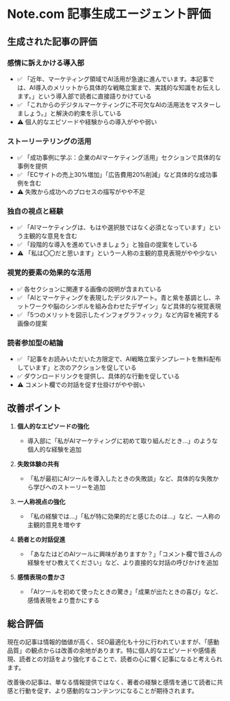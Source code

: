 # Note.com 記事生成エージェント評価

## 生成された記事の評価

### 感情に訴えかける導入部
- ✅ 「近年、マーケティング領域でAI活用が急速に進んでいます。本記事では、AI導入のメリットから具体的な戦略立案まで、実践的な知識をお伝えします。」という導入部で読者に直接語りかけている
- ✅ 「これからのデジタルマーケティングに不可欠なAIの活用法をマスターしましょう。」と解決の約束を示している
- ⚠️ 個人的なエピソードや経験からの導入がやや弱い

### ストーリーテリングの活用
- ✅ 「成功事例に学ぶ：企業のAIマーケティング活用」セクションで具体的な事例を提供
- ✅ 「ECサイトの売上30%増加」「広告費用20%削減」など具体的な成功事例を含む
- ⚠️ 失敗から成功へのプロセスの描写がやや不足

### 独自の視点と経験
- ✅ 「AIマーケティングは、もはや選択肢ではなく必須となっています」という主観的な意見を含む
- ✅ 「段階的な導入を進めていきましょう」と独自の提案をしている
- ⚠️ 「私は〇〇だと思います」という一人称の主観的意見表現がやや少ない

### 視覚的要素の効果的な活用
- ✅ 各セクションに関連する画像の説明が含まれている
- ✅ 「AIとマーケティングを表現したデジタルアート。青と紫を基調とし、ネットワークや脳のシンボルを組み合わせたデザイン」など具体的な視覚表現
- ✅ 「5つのメリットを図示したインフォグラフィック」など内容を補完する画像の提案

### 読者参加型の結論
- ✅ 「記事をお読みいただいた方限定で、AI戦略立案テンプレートを無料配布しています」と次のアクションを促している
- ✅ ダウンロードリンクを提供し、具体的な行動を促している
- ⚠️ コメント欄での対話を促す仕掛けがやや弱い

## 改善ポイント

1. **個人的なエピソードの強化**
   - 導入部に「私がAIマーケティングに初めて取り組んだとき...」のような個人的な経験を追加

2. **失敗体験の共有**
   - 「私が最初にAIツールを導入したときの失敗談」など、具体的な失敗から学びへのストーリーを追加

3. **一人称視点の強化**
   - 「私の経験では...」「私が特に効果的だと感じたのは...」など、一人称の主観的意見を増やす

4. **読者との対話促進**
   - 「あなたはどのAIツールに興味がありますか？」「コメント欄で皆さんの経験をぜひ教えてください」など、より直接的な対話の呼びかけを追加

5. **感情表現の豊かさ**
   - 「AIツールを初めて使ったときの驚き」「成果が出たときの喜び」など、感情表現をより豊かにする

## 総合評価

現在の記事は情報的価値が高く、SEO最適化も十分に行われていますが、「感動品質」の観点からは改善の余地があります。特に個人的なエピソードや感情表現、読者との対話をより強化することで、読者の心に響く記事になると考えられます。

改善後の記事は、単なる情報提供ではなく、著者の経験と感情を通じて読者に共感と行動を促す、より感動的なコンテンツになることが期待されます。
